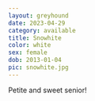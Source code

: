 ```yaml
---
layout: greyhound
date: 2023-04-29
category: available
title: Snowhite
color: white
sex: female
dob: 2013-01-04
pic: snowhite.jpg
---
```

Petite and sweet senior!
